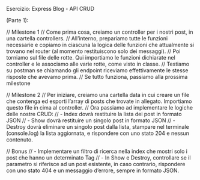 Esercizio: Express Blog - API CRUD

(Parte 1):

// Milestone 1
// Come prima cosa, creiamo un controller per i nostri post, in una cartella controllers.
// All’interno, prepariamo tutte le funzioni necessarie e copiamo in ciascuna la logica delle funzioni che attualmente si trovano nel router (al momento restituiscono solo dei messaggi).
// Poi torniamo sul file delle rotte. Qui importiamo le funzioni dichiarate nel controller e le associamo alle varie rotte, come visto in classe.
// Testiamo su postman se chiamando gli endpoint riceviamo effettivamente le stesse risposte che avevamo prima.
// Se tutto funziona, passiamo alla prossima milestone

// Milestone 2
// Per iniziare, creiamo una cartella data  in cui creare un file che contenga ed esporti l’array di posts che trovate in allegato.  Importiamo questo file in cima al controller.
// Ora passiamo ad implementare le logiche delle nostre CRUD:
// - Index dovrà restituire la lista dei post in formato JSON
// - Show dovrà restituire un singolo post in formato JSON
// - Destroy dovrà eliminare un singolo post dalla lista, stampare nel terminale (console.log) la lista aggiornata, e rispondere con uno stato 204 e nessun contenuto.

// Bonus
// - Implementare un filtro di ricerca nella index che mostri solo i post che hanno un determinato Tag
// - In Show e Destroy, controllare se il parametro si riferisce ad un post esistente, in caso contrario, rispondere con uno stato 404 e un messaggio d’errore, sempre in formato JSON.